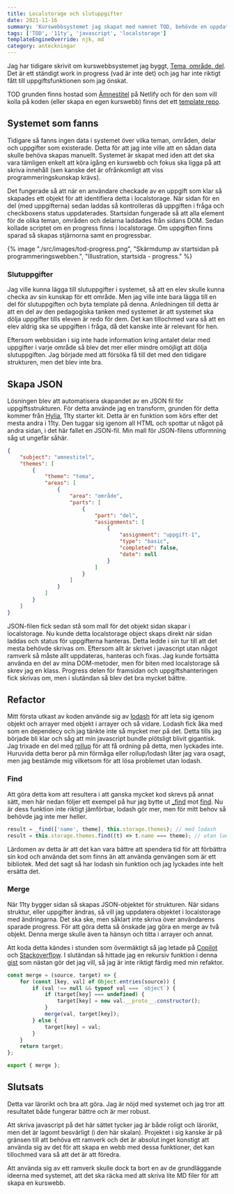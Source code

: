 ```yaml
---
title: Localstorage och slutuppgifter
date: 2021-11-16
summary: 'Kurswebbsystemet jag skapat med namnet TOD, behövde en uppdatering för att tillåta slutuppgifter. Det här handlar om hur en lite feature kan växa sig till ett rätt omfattande refaktorering.'
tags: ['TOD', '11ty', 'javascript', 'localstorage']
templateEngineOverride: njk, md
category: anteckningar
---
```


Jag har tidigare skrivit om kurswebbsystemet jag byggt, [Tema, område, del](/tag/tod). Det är ett ständigt work in progress (vad är inte det) och jag har inte riktigt fått till uppgiftsfunktionen som jag önskat.

TOD grunden finns hostad som [Ämnestitel](https://silly-bhaskara-09612e.netlify.app/) på Netlify och för den som vill kolla på koden (eller skapa en egen kurswebb) finns det ett [template repo](https://github.com/jensadev/tod).

## Systemet som fanns

Tidigare så fanns ingen data i systemet över vilka teman, områden, delar och uppgifter som existerade. Detta för att jag inte ville att en sådan data skulle behöva skapas manuellt. Systemet är skapat med iden att det ska vara tämligen enkelt att köra igång en kurswebb och fokus ska ligga på att skriva innehåll (sen kanske det är ofrånkomligt att viss programmeringskunskap krävs).

Det fungerade så att när en användare checkade av en uppgift som klar så skapades ett objekt för att identifiera detta i localstorage. När sidan för en del (med uppgifterna) sedan laddas så kontrolleras då uppgiften i fråga och checkboxens status uppdaterades.
Startsidan fungerade så att alla element för de olika teman, områden och delarna laddades från sidans DOM. Sedan kollade scriptet om en progress finns i localstorage. Om uppgiften finns sparad så skapas stjärnorna samt en progressbar.

{% image "./src/images/tod-progress.png", "Skärmdump av startsidan på programmeringswebben.", "Illustration, startsida - progress." %}

### Slutuppgifter

Jag ville kunna lägga till slutuppgifter i systemet, så att en elev skulle kunna checka av sin kunskap för ett område. Men jag ville inte bara lägga till en del för slutuppgiften och byta template på denna. Anledningen till detta är att en del av den pedagogiska tanken med systemet är att systemet ska dölja uppgifter tills eleven är redo för dem. Det kan tillochmed vara så att en elev aldrig ska se uppgiften i fråga, då det kanske inte är relevant för hen.

Eftersom webbsidan i sig inte hade information kring antalet delar med uppgifter i varje område så blev det mer eller mindre omöjligt att dölja slutuppgiften. Jag började med att försöka få till det med den tidigare strukturen, men det blev inte bra.

## Skapa JSON

Lösningen blev att automatisera skapandet av en JSON fil för uppgiftsstrukturen. För detta använde jag en transform, grunden för detta kommer från [Hylia](https://github.com/andy-piccalilli/hylia-preview), 11ty starter kit.
Detta är en funktion som körs efter det mesta andra i 11ty. Den tuggar sig igenom all HTML och spottar ut något på andra sidan, i det här fallet en JSON-fil. Min mall för JSON-filens utformning såg ut ungefär såhär.

```json
{
    "subject": "amnestitel",
    "themes": [
        {
            "theme": "tema",
            "areas": [
                {
                    "area": "område",
                    "parts": [
                        {
                            "part": "del",
                            "assignments": [
                                {
                                    "assignment": "uppgift-1",
                                    "type": "basic",
                                    "completed": false,
                                    "date": null
                                }
                            ]
                        }
                    ]
                }
            ]
        }
    ]
}
```

JSON-filen fick sedan stå som mall för det objekt sidan skapar i localstorage. Nu kunde detta localstorage object skaps direkt när sidan laddas och status för uppgifterna hanteras. Detta ledde i sin tur till att det mesta behövde skrivas om. Eftersom allt är skrivet i javascript utan något ramverk så måste allt uppdateras, hanteras och fixas. Jag kunde fortsätta använda en del av mina DOM-metoder, men för biten med localstorage så skrev jag en klass.
Progress delen för framsidan och uppgiftshanteringen fick skrivas om, men i slutändan så blev det bra mycket bättre.

## Refactor

Mitt första utkast av koden använde sig av [lodash](https://lodash.com/) för att leta sig igenom objekt och arrayer med objekt i arrayer och så vidare. Lodash fick åka med som en dependecy och jag tänkte inte så mycket mer på det. Detta tills jag började bli klar och såg att min javascript bundle plötsligt blivit gigantisk. Jag trixade en del med [rollup](https://rollupjs.org/) för att få ordning på detta, men lyckades inte. Huruvida detta beror på min förmåga eller rollup/lodash låter jag vara osagt, men jag bestämde mig vilketsom för att lösa problemet utan lodash.

### Find

Att göra detta kom att resultera i att ganska mycket kod skrevs på annat sätt, men här nedan följer ett exempel på hur jag bytte ut [\_find](https://lodash.com/docs/4.17.15#find) mot [find](https://developer.mozilla.org/en-US/docs/Web/JavaScript/Reference/Global_Objects/Array/find). Nu är dess funktion inte riktigt jämförbar, lodash gör mer, men för mitt behov så behövde jag inte mer heller.

```js
result = _find(['name', theme], this.storage.themes); // med lodash
result = this.storage.themes.find((t) => t.name === theme); // utan lodash
```

Lärdomen av detta är att det kan vara bättre att spendera tid för att förbättra sin kod och använda det som finns än att använda genvängen som är ett bibliotek. Med det sagt så har lodash sin funktion och jag lyckades inte helt ersätta det.

### Merge

När 11ty bygger sidan så skapas JSON-objektet för strukturen. När sidans struktur, eller uppgifter ändras, så vill jag uppdatera objektet i localstorage med ändringarna. Det ska ske, men såklart inte skriva över användarens sparade progress. För att göra detta så önskade jag göra en merge av två objekt. Denna merge skulle även ta hänsyn och titta i arrayer och annat.

Att koda detta kändes i stunden som övermäktigt så jag letade på [Copilot](https://copilot.github.com/) och [Stackoverflow](https://stackoverflow.com/). I slutändan så hittade jag en rekursiv funktion i denna [gist](https://gist.github.com/ahtcx/0cd94e62691f539160b32ecda18af3d6#gistcomment-3889214) som nästan gör det jag vill, så jag är inte riktigt färdig med min refaktor.

```js
const merge = (source, target) => {
    for (const [key, val] of Object.entries(source)) {
        if (val !== null && typeof val === `object`) {
            if (target[key] === undefined) {
                target[key] = new val.__proto__.constructor();
            }
            merge(val, target[key]);
        } else {
            target[key] = val;
        }
    }
    return target;
};

export { merge };
```

## Slutsats

Detta var lärorikt och bra att göra. Jag är nöjd med systemet och jag tror att resultatet både fungerar bättre och är mer robust.

Att skriva javascript på det här sättet tycker jag är både roligt och lärorikt, men det är lagomt besvärligt (i den här skalan). Projektet i sig kanske är på gränsen till att behöva ett ramverk och det är absolut inget konstigt att använda sig av det för att skapa en webb med dessa funktioner, det kan tillochmed vara så att det är att föredra.

Att använda sig av ett ramverk skulle dock ta bort en av de grundläggande ideerna med systemet, att det ska räcka med att skriva lite MD filer för att skapa en kurswebb.
